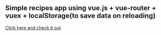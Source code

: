 ## Simple recipes app using vue.js + vue-router + vuex + localStorage(to save data on reloading)
[Click here and check it out](https://tamagotchi9.github.io/vue-recipes-app.github.io/#/)
